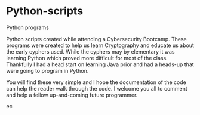 # Python-scripts
Python programs

Python scripts created while attending a Cybersecurity Bootcamp. These programs were created to help us learn Cryptography and educate us about the early cyphers used. While the cyphers may by elementary it was learning Python which proved more difficult for most of the class. Thankfully I had a head start on learning Java prior and had a heads-up that were going to program in Python. 

You will find these very simple and I hope the documentation of the code can help the reader walk through the code. I welcome you all to comment and help a fellow up-and-coming future programmer.  

ec
